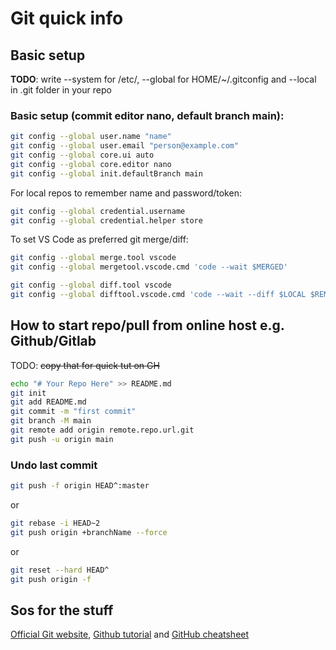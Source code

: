 # Git quick info


## Basic setup

**TODO**: write
--system for /etc/, --global for HOME/~/.gitconfig and
--local in .git folder in your repo

### Basic setup (commit editor nano, default branch main):
```bash
git config --global user.name "name"
git config --global user.email "person@example.com"
git config --global core.ui auto
git config --global core.editor nano
git config --global init.defaultBranch main
```
For local repos to remember name and password/token:
```bash
git config --global credential.username
git config --global credential.helper store
```
To set VS Code as preferred git merge/diff:
```bash
git config --global merge.tool vscode
git config --global mergetool.vscode.cmd 'code --wait $MERGED'

git config --global diff.tool vscode
git config --global difftool.vscode.cmd 'code --wait --diff $LOCAL $REMOTE'
```
## How to start repo/pull from online host e.g. Github/Gitlab

TODO: ~~copy that for quick tut on GH~~

```bash
echo "# Your Repo Here" >> README.md
git init
git add README.md
git commit -m "first commit"
git branch -M main
git remote add origin remote.repo.url.git
git push -u origin main
```

### Undo last commit

```bash
git push -f origin HEAD^:master
```

or 

```bash
git rebase -i HEAD~2
git push origin +branchName --force
```

or

```bash
git reset --hard HEAD^
git push origin -f
```

## Sos for the stuff

[Official Git website](https://git-scm.com/book/en/v2/),
[Github tutorial](https://docs.github.com/en/get-started/quickstart) and
[GitHub cheatsheet](https://training.github.com/downloads/github-git-cheat-sheet/)
